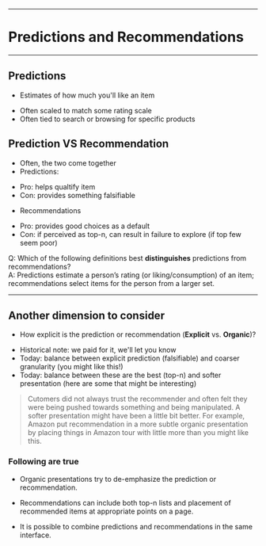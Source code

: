 ----
# Predictions and Recommendations

----
## Predictions
* Estimates of how much you'll like an item
 - Often scaled to match some rating scale
 - Often tied to search or browsing for specific products

## Prediction VS Recommendation
* Often, the two come together
* Predictions:
 - Pro: helps qualtify item
 - Con: provides something falsifiable
* Recommendations
 - Pro: provides good choices as a default
 - Con: if perceived as top-n, can result in failure to explore (if top few seem poor)
 
Q: Which of the following definitions best **distinguishes** predictions from recommendations?  
A: Predictions estimate a person’s rating (or liking/consumption) of an item; recommendations select items for the person from a larger set.

----
## Another dimension to consider
* How explicit is the prediction or recommendation (**Explicit** vs. **Organic**)?
 - Historical note: we paid for it, we'll let you know
 - Today: balance between explicit prediction (falsifiable) and coarser granularity (you might like this!)
 - Today: balance between these are the best (top-n) and softer presentation (here are some that might be interesting)
 
> Cutomers did not always trust the recommender and often felt they were being pushed towards something and being manipulated.
> A softer presentation might have been a little bit better.
> For example, Amazon put recommendation in a more subtle organic presentation by placing things in Amazon tour with little more than you might like this.

### Following are true
* Organic presentations try to de-emphasize the prediction or recommendation.

* Recommendations can include both top-n lists and placement of recommended items at appropriate points on a page.

* It is possible to combine predictions and recommendations in the same interface.
